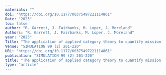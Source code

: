 ```yaml
---
materials: ""
doi: "https://doi.org/10.1177/00375497221114861"
Date: "2023"
toc: false
author: "R. Garrett, J. Fairbanks, M. Loper, J. Moreland"
Authors: "R. Garrett, J. Fairbanks, M. Loper, J. Moreland"
year: "2023"
Title: "The application of applied category theory to quantify mission success"
Venue: "SIMULATION 99 (2) 201-220"
URL: "https://doi.org/10.1177/00375497221114861"
publication: "SIMULATION 99 (2) 201-220"
title: "The application of applied category theory to quantify mission success"
type: "article"
---
```


